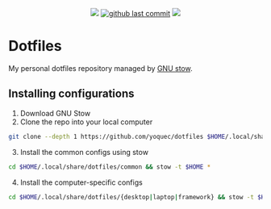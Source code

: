 <p align="center">
    <a href="https://github.com/yoquec/dotfiles/stargazers"><img src="https://img.shields.io/github/stars/yoquec/dotfiles?colora=363a4f&colorb=b7bdf8&style=for-the-badge"></a>
    <a href="https://github.com/yoquec/dotfiles/commits/main"><img alt="github last commit" src="https://img.shields.io/github/last-commit/yoquec/dotfiles?color=98c379&style=for-the-badge"></a>
    <a href="https://www.gnu.org/software/stow/"><img src="https://img.shields.io/badge/stow-gray?&style=for-the-badge&logo=gnu"></a>
</p>

# Dotfiles

My personal dotfiles repository managed by [GNU stow](https://www.gnu.org/software/stow/). 

## Installing configurations

1. Download GNU Stow
2. Clone the repo into your local computer
  ```bash
  git clone --depth 1 https://github.com/yoquec/dotfiles $HOME/.local/share/dotfiles
  ```
3. Install the common configs using stow
  ```bash
  cd $HOME/.local/share/dotfiles/common && stow -t $HOME *
  ```
4. Install the computer-specific configs
  ```bash
  cd $HOME/.local/share/dotfiles/{desktop|laptop|framework} && stow -t $HOME *
  ```
